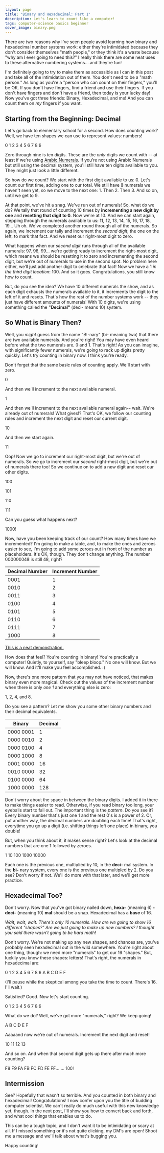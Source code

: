 ```yaml
---
layout: page
title: "Binary and Hexadecimal: Part 1"
description: Let's learn to count like a computer!
tags: computer-science basics beginner
cover_image: binary.png
---
```


There are two reasons why I've seen people avoid learning how binary and hexadecimal number systems work: either they're intimidated because they don't consider themselves "math people," or they think it's a waste because "why am I ever going to need this?"  I really think there are some neat uses to these alternative numbering systems... and they're fun!

I'm definitely going to try to make them as accessible as I can in this post and take all of the intimidation out of them.  You don't need to be a "math person."  As long as you're a "person who can count on their fingers," you'll be OK.  If you don't have fingers, find a friend and use their fingers.  If you don't have fingers and don't have a friend, then today is your lucky day!  Now you've got three friends: Binary, Hexadecimal, and me!  And you can count them on *my* fingers if you want.

## Starting from the Beginning: Decimal

Let's go back to elementary school for a second.  How does counting work?  Well, we have ten shapes we can use to represent values: numbers!

0	1	2	3	4	5	6	7	8	9

Zero through nine is ten digits.  These are the *only* digits we count with -- at least if we're using [Arabic Numerals](https://en.wikipedia.org/wiki/Arabic_numerals).  If you're not using Arabic Numerals but still using the decimal system, you'll still have ten digits available to you.  They might just look a little different.

So how do we count?  We start with the first digit available to us: 0.  Let's count our first time, adding one to our total.  We still have 8 numerals we haven't seen yet, so we move to the next one: 1.  Then 2.  Then 3.  And so on, until we get to 9.  

At that point, we've hit a snag.  We've run out of numerals!  So, what do we do?  We tally that round of counting 10 times by **incrementing a new digit by one** and **resetting that digit to 0.**  Now we're at 10.  And we can start again, stepping through the numerals available to us: 11, 12, 13, 14, 15, 16, 17, 18, 19... Uh oh.  We've completed another round through all of the numerals.  So again, we increment our tally and increment the *second digit*, the one on the left, to mark that fact.  And we reset our right-most digit to zero.

What happens when our *second digit* runs through all of the available numerals: 97, 98, 99... we're getting ready to increment the right-most digit, which means we should be resetting it to zero and incrementing the second digit, but we're out of numerals to use in the second spot.  No problem here either, we'll just add another digit to celebrate that fact!  Now we have a 1 *in the third digit location*: 100.  And so it goes.  Congratulations, you still know how to count.

But, do you see the idea?  We have 10 different numerals the show, and as each digit exhausts the numerals available to it, it increments the digit to the left of it and resets.  That's how the rest of the number systems work -- they just have different amounts of numerals!  With 10 digits, we're using something called the **"Decimal"** (deci- means 10) system.

## So What is Binary Then?

Well, you *might* guess from the name "BI-nary" (bi- meaning two) that there are two available numerals.  And you're right!  You may have even heard before what the two numerals are.  0 and 1.  That's right!  As you can imagine, with significantly fewer numerals, we're going to rack up digits pretty quickly.  Let's try counting in binary now.  I think you're ready.

Don't forget that the same basic rules of counting apply.  We'll start with zero.

0

And then we'll increment to the next available numeral.

1

And then we'll increment to the next available numeral again-- wait.  We're already out of numerals!  What gives!?  That's OK, we follow our counting rules and increment the next digit and reset our current digit.

10

And then we start again.

11

Oop!  Now we go to increment our right-most digit, but we're out of numerals.  So we go to increment our *second* right-most digit, but we're out of numerals there too!  So we continue on to add a new digit and reset our other digits.

100

101

110

111

Can you guess what happens next?

1000!

Now, have you been keeping track of our count?  How many times have we incremented?  I'm going to make a table, and, to make the ones and zeroes easier to see, I'm going to add some zeroes out in front of the number as placeholders.  It's OK, though.  They don't change anything.  The number 000000048 is still 48, right?

|Decimal Number|Increment Number|
|--|--|
|0001|1|
|0010|2|
|0011|3|
|0100|4|
|0101|5|
|0110|6|
|0111|7|
|1000|8|


[This is a neat demonstration.](https://www.reddit.com/r/mechanical_gifs/comments/9cto4l/how_simple_pieces_of_wood_and_hinges_makes_a/)

How does that feel?  You're counting in binary!  You're practically a computer!  Quietly, to yourself, say "bleep bloop."  No one will know.  But we will know.  And it'll make you feel accomplished.  :)

Now, there's one more pattern that you may not have noticed, that makes binary even more magical.  Check out the values of the increment number when there is only *one 1* and everything else is zero:

1, 2, 4, and 8.

Do you see a pattern?  Let me show you some other binary numbers and their decimal equivalents.

|Binary|Decimal  |
|--|--|
|0000 0001|1|
|0000 0010|2|
|0000 0100|4|
|0000 1000|8|
|0001 0000|16|
|0010 0000|32|
|0100 0000|64|
|1000 0000|128|

Don't worry about the space in between the binary digits.  I added it in there to make things easier to read.  Otherwise, if you read binary too long, your eyeballs start to fall out.  The important thing is the *pattern*.  Do you see it?  Every binary number that's just one 1 and the rest 0's is a power of 2.  Or, put another way, the decimal numbers are doubling each time!  That's right, everytime you go up a digit (i.e. shifting things left one place) in binary, you double!

But, when you think about it, it makes sense right?  Let's look at the decimal numbers that are one 1 followed by zeroes.

1
10
100
1000
10000

Each one is the previous one, multiplied by 10, in the **deci-** mal system.  In the **bi-** nary system, every one is the previous one multipled by 2.  Do you see?  Don't worry if not.  We'll do more with that later, and we'll get more practice.

## Hexadecimal Too?

Don't worry.  Now that you've got binary nailed down, **hexa-** (meaning 6) **-deci-** (meaning 10) **mal** should be a snap.  Hexadecimal has a **base** of 16.

*Wait, wait, wait.  There's only 10 numerals.  How are we going to show 16 different "shapes?"  Are we just going to make up new numbers?  I thought you said there wasn't going to be hard math!*

Don't worry.  We're not making up any new shapes, and chances are, you've probably seen hexadecimal out in the wild somewhere.  You're right about one thing, though: we need more "numerals" to get our 16 "shapes."  But, luckily you know these shapes: letters!  That's right, the numerals in hexadecimal are:

0 1 2 3 4 5 6 7 8 9 A B C D E F

(I'll pause while the skeptical among you take the time to count.  There's 16.  I'll wait.)

Satisfied?  Good.  Now let's start counting.

0
1
2
3
4
5
6
7
8
9

What do we do?  Well, we've got more "numerals," right?  We keep going!

A
B
C
D
E
F

Aaaaand now we're out of numerals.  Increment the next digit and reset!

10
11
12
13

And so on.  And when that second digit gets up there after much more counting?

F8
F9
FA
FB
FC
FD
FE
FF...
...
100!

## Intermission

See?  Hopefully that wasn't so terrible.  And you counted in both binary and hexadecimal!  Congratulations!  I now confer upon you the title of budding computer scientist.  We can't really do much useful with this new knowledge yet, though.  In the next post, I'll show you how to convert back and forth, and what cool things that enables us to do.

This can be a tough topic, and I don't want it to be intimidating or scary at all.  If I missed something or it's not quite clicking, my DM's are open!  Shoot me a message and we'll talk about what's bugging you.

Happy counting!